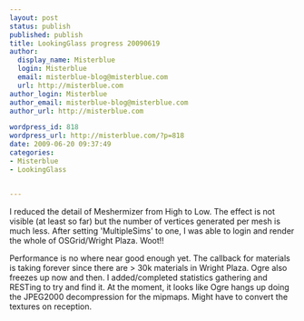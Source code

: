 ```yaml
---
layout: post
status: publish
published: publish
title: LookingGlass progress 20090619
author:
  display_name: Misterblue
  login: Misterblue
  email: misterblue-blog@misterblue.com
  url: http://misterblue.com
author_login: Misterblue
author_email: misterblue-blog@misterblue.com
author_url: http://misterblue.com

wordpress_id: 818
wordpress_url: http://misterblue.com/?p=818
date: 2009-06-20 09:37:49
categories:
- Misterblue
- LookingGlass


---
```

I reduced the detail of Meshermizer from High to Low. The effect is not visible (at least so far) but the number of vertices generated per mesh is much less. After setting 'MultipleSims' to one, I was able to login and render the whole of OSGrid/Wright Plaza. Woot!!

Performance is no where near good enough yet. The callback for materials is taking forever since there are > 30k materials in Wright Plaza. Ogre also freezes up now and then. I added/completed statistics gathering and RESTing to try and find it. At the moment, it looks like Ogre hangs up doing the JPEG2000 decompression for the mipmaps. Might have to convert the textures on reception.
